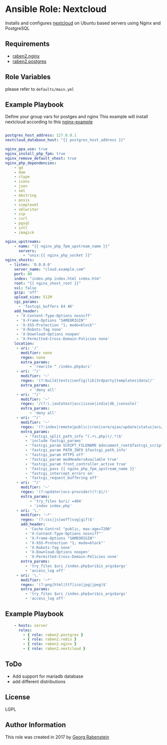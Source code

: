 Ansible Role: Nextcloud
=======================

Installs and configures [nextcloud](https://www.nextcloud.com) on Ubuntu based servers using Nginx and PostgreSQL

## Requirements
* [raben2.nginx](https://github.com/raben2/ansible-role-nginx)
* [raben2.postgres](https://github.com/raben2/ansible-role-postgres)  

## Role Variables

please refer to `defaults/main.yml`

## Example Playbook

Define your group vars for postges and nginx 
This example will install nextcloud according to this
[nginx-example](https://docs.nextcloud.com/server/11/admin_manual/installation/nginx_examples.html)

```yaml

postgres_host_address: 127.0.0.1
nextcloud_database_host: "{{ postgres_host_address }}"

nginx_ppa_use: true
nginx_install_php_fpm: true
nginx_remove_default_vhost: true
nginx_php_dependencies: 
    - gd
    - dom
    - ctype
    - iconv
    - json
    - xml
    - mbstring
    - posix
    - simplexml
    - xmlwriter
    - zip
    - curl
    - pgsql
    - intl
    - imagick

nginx_upstreams:
    - name: "{{ nginx_php_fpm_upstream_name }}"
      servers:
        - "unix:{{ nginx_php_socket }}"
nginx_vhosts: 
  - listen: '0.0.0.0'
    server_name: "cloud.example.com"
    port: 80
    index: "index.php index.html index.htm"
    root: "{{ nginx_vhost_root }}"
    ssl: false
    gzip: 'off'
    upload_size: 512M
    cgi_params:
      - 'fastcgi_buffers 64 4K'
    add_header:
     - 'X-Content-Type-Options nosniff'
     - 'X-Frame-Options "SAMEORIGIN"'
     - 'X-XSS-Protection "1; mode=block"'
     - 'X-Robots-Tag none'
     - 'X-Download-Options noopen'
     - 'X-Permitted-Cross-Domain-Policies none'
    location:
     - uri: '/'
       modifier: none
       regex: none
       extra_params:
           - 'rewrite ^ /index.php$uri'
     - uri: '^/'
       modifier: '~'
       regex: '(?:build|tests|config|lib|3rdparty|templates|data)/'
       extra_params: 
           - 'deny all'
     - uri: '^/'
       modifier: '~'
       regex: '/(?:\.|autotest|occ|issue|indie|db_|console)'
       extra_params: 
           - 'deny all'
     - uri: '^/'
       modifier: '~'
       regex: '(?:index|remote|public|cron|core/ajax/update|status|ocs/v[12]|updater/.+|ocs-provider/.+|core/templates/40[34])\.php(?:$|/)'
       extra_params:
         - 'fastcgi_split_path_info ^(.+\.php)(/.*)$' 
         - 'include fastcgi_params'
         - 'fastcgi_param SCRIPT_FILENAME $document_root$fastcgi_script_name'
         - 'fastcgi_param PATH_INFO $fastcgi_path_info'
         - 'fastcgi_param HTTPS off'
         - 'fastcgi_param modHeadersAvailable true'
         - 'fastcgi_param front_controller_active true'
         - 'fastcgi_pass {{ nginx_php_fpm_upstream_name }}'
         - 'fastcgi_intercept_errors on'
         - 'fastcgi_request_buffering off'
     - uri: '^/'
       modifier: '~'
       regex: '(?:updater|ocs-provider)(?:$|/)'
       extra_params:
           - 'try_files $uri/ =404'
           - 'index index.php'
     - uri: '\.'
       modifier: '~*'
       regex: '(?:css|js|woff|svg|gif)$'
       add_header: 
         - 'Cache-Control "public, max-age=7200'
         - 'X-Content-Type-Options nosniff"'
         - 'X-Frame-Options "SAMEORIGIN"'
         - 'X-XSS-Protection "1; mode=block"'
         - 'X-Robots-Tag none'
         - 'X-Download-Options noopen'
         - 'X-Permitted-Cross-Domain-Policies none'
       extra_params:
         - 'try_files $uri /index.php$uri$is_args$args'
         - 'access_log off'
     - uri: '\.'
       modifier: '~*'
       regex: '(?:png|html|ttf|ico|jpg|jpeg)$'
       extra_params: 
         - 'try_files $uri /index.php$uri$is_args$args'
         - 'access_log off'
````

## Example Playbook
```yaml
    - hosts: server
      roles:
      	- { role: raben2.postgres }
        - { role: raben2.redis }
        - { role: raben2.nginx }
        - { role: raben2.nextcloud }
```
## ToDo
* Add support for mariadb database
* add different distributions


## License

LGPL

## Author Information

This role was created in 2017 by [Georg Rabenstein](https://github.com/raben2)